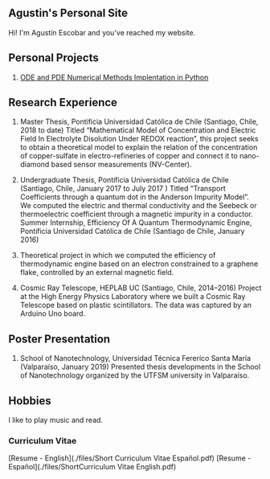 ## Agustin's Personal Site

Hi! I'm Agustín Escobar and you've reached my website.

## Personal Projects

1. [ODE and PDE Numerical Methods Implentation in Python](https://github.com/atescobar/NumericMethods/tree/master/NumericalMethods)


## Research Experience

1. Master Thesis, Pontificia Universidad Católica de Chile (Santiago, Chile, 2018 to date)
Titled “Mathematical Model of Concentration and Electric Field In Electrolyte Disolution Under REDOX reaction”, this project seeks to obtain a theoretical model to explain the relation of the concentration of copper-sulfate in electro-refineries of copper and connect it to nano-diamond based sensor measurements (NV-Center).

2. Undergraduate Thesis, Pontificia Universidad Católica de Chile (Santiago,  Chile, January 2017 to July 2017 )
Titled “Transport Coefficients through a quantum dot in the Anderson Impurity Model”. We computed the electric and thermal conductivity and the Seebeck or thermoelectric coefficient through a magnetic impurity in a conductor.
Summer Internship, Efficiency Of A Quantum Thermodynamic Engine, Pontificia Universidad Católica de Chile (Santiago de Chile, January 2016)

3. Theoretical project in which we computed the efficiency of thermodynamic engine based on an electron constrained to a graphene flake, controlled by an external magnetic field.

4. Cosmic Ray Telescope, HEPLAB UC (Santiago, Chile, 2014–2016)
Project at the High Energy Physics Laboratory where we built a Cosmic Ray Telescope based on plastic scintillators. The data was captured by an Arduino Uno board.

## Poster Presentation

1. School of Nanotechnology, Universidad Técnica Fereríco Santa María (Valparaíso, January 2019)
Presented thesis developments in the School of Nanotechnology organized by the UTFSM university in Valparaíso.


## Hobbies

I like to play music and read.

### Curriculum Vitae

[Resume - English](./files/Short Curriculum Vitae Español.pdf)
[Resume - Español](./files/ShortCurriculum Vitae English.pdf)
